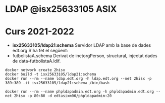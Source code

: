 # LDAP @isx25633105 ASIX
# Curs 2021-2022

* **isx25633105/ldap21:schema** Servidor LDAP amb la base de dades edt.org
 S'ha fet el següent:
 * futbolistaA.schema Derivat de inetorgPerson, structural, injectat dades de data-futbolistaA.ldif.

```
docker network create 2hisx
docker build -t isx25633105/ldap21:schema
docker run --rm --name ldap.edt.org -h ldap.edt.org --net 2hisx -p 389:389 -it isx25633105/ldap21:schema /bin/bash

docker run --rm --name phpldapadmin.edt.org -h phpldapadmin.edt.org --net 2hisx -p 80:80 -d edtasixm06/phpldapadmin:20
```
 

